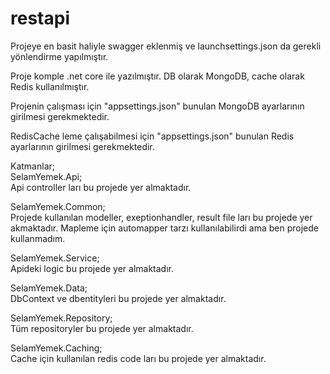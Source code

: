 
# restapi
Projeye en basit haliyle swagger eklenmiş ve launchsettings.json da gerekli yönlendirme yapılmıştır.

Proje komple .net core ile yazılmıştır. DB olarak MongoDB, cache olarak Redis kullanılmıştır.

Projenin çalışması için "appsettings.json" bunulan MongoDB ayarlarının girilmesi gerekmektedir.

RedisCache leme çalışabilmesi için "appsettings.json" bunulan Redis ayarlarının girilmesi gerekmektedir.


Katmanlar;<br>
SelamYemek.Api;<br>
	Api controller ları bu projede yer almaktadır.

SelamYemek.Common;<br>
	Projede kullanılan modeller, exeptionhandler, result file ları bu projede yer akmaktadır. Mapleme için automapper tarzı kullanılabilirdi ama ben projede kullanmadım.

SelamYemek.Service;<br>
	Apideki logic bu projede yer almaktadır.

SelamYemek.Data;<br>
	DbContext ve dbentityleri bu projede yer almaktadır.

SelamYemek.Repository;<br>
	Tüm repositoryler bu projede yer almaktadır.

SelamYemek.Caching;<br>
	Cache için kullanılan redis code ları bu projede yer almaktadır.
